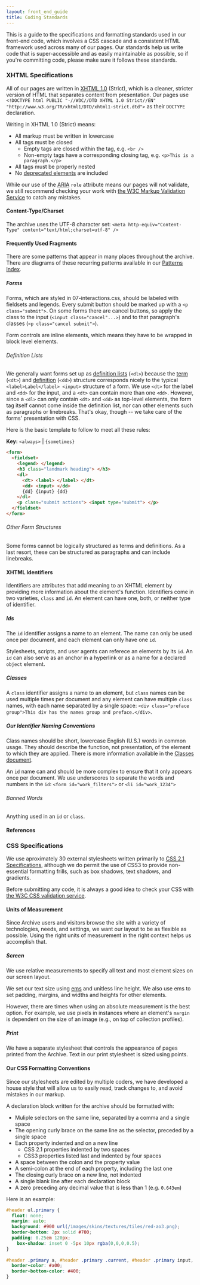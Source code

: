```yaml
---
layout: front_end_guide
title: Coding Standards
---
```

This is a guide to the specifications and formatting standards used in our front-end code, which involves a CSS cascade and a consistent HTML framework used across many of our pages. Our standards help us write code that is super-accessible and as easily maintainable as possible, so if you're committing code, please make sure it follows these standards.

### XHTML Specifications

All of our pages are written in [XHTML 1.0](http://www.w3.org/TR/xhtml1/) (Strict), which is a cleaner, stricter version of HTML that separates content from presentation. Our pages use `<!DOCTYPE html PUBLIC "-//W3C//DTD XHTML 1.0 Strict//EN" "http://www.w3.org/TR/xhtml1/DTD/xhtml1-strict.dtd">` as their `DOCTYPE` declaration.

Writing in XHTML 1.0 (Strict) means:

* All markup must be written in lowercase
* All tags must be closed
  * Empty tags are closed within the tag, e.g. `<br />`
  * Non-empty tags have a corresponding closing tag, e.g. `<p>This is a paragraph.</p>`
* All tags must be properly nested
* No [deprecated elements](http://webdesign.about.com/od/htmltags/a/bltags_deprctag.htm) are included

While our use of the <abbr title="Accessible Rich Internet Applications">ARIA</abbr> `role` attribute means our pages will not validate, we still recommend checking your work with [the W3C Markup Validation Service](http://validator.w3.org") to catch any mistakes.

#### Content-Type/Charset

The archive uses the UTF-8 character set: `<meta http-equiv="Content-Type" content="text/html;charset=utf-8" />`

#### Frequently Used Fragments

There are some patterns that appear in many places throughout the archive. There are diagrams of these recurring patterns available in our [Patterns Index](patterns).


##### Forms
<!-- This should be moved to the Forms section of Patterns if it's not too outdated -->

Forms, which are styled in 07-interactions.css, should be labeled with fieldsets and legends. Every submit button should be marked up with a `<p class="submit">`. On some forms there are cancel buttons, so apply the class to the input (`<input class="cancel"...>`) and to that paragraph's classes (`<p class="cancel submit">`).

Form controls are inline elements, which means they have to be wrapped in block level elements.

###### Definition Lists

We generally want forms set up as [definition lists](http://www.w3schools.com/tags/tag_dl.asp) (`<dl>`) because the [term](http://www.w3schools.com/tags/tag_dt.asp) (`<dt>`) and [definition](http://www.w3schools.com/tags/tag_dd.asp) (`<dd>`) structure corresponds nicely to the typical `<label>Label</label> <input>` structure of a form. We use `<dt>` for the label and `<dd>` for the input, and a `<dt>` can contain more than one `<dd>`. However, since a `<dl>` can only contain `<dt>` and `<dd>` as top-level elements, the form tag itself cannot come inside the definition list, nor can other elements such as paragraphs or linebreaks. That's okay, though -- we take care of the forms' presentation with CSS.   

Here is the basic template to follow to meet all these rules:

**Key:** `<always>` | `{sometimes}`

```html
<form>
  <fieldset>
    <legend> </legend>
    <h3 class="landmark heading"> </h3>
    <dl>
      <dt> <label> </label> </dt>
      <dd> <input> </dd>
      {dd} {input} {dd}
    </dl>
    <p class="submit actions"> <input type="submit"> </p>
  </fieldset>
</form>
```

###### Other Form Structures

Some forms cannot be logically structured as terms and definitions. As a last resort, these can be structured as paragraphs and can include linebreaks.

#### XHTML Identifiers

Identifiers are attributes that add meaning to an XHTML element by providing more information about the element's function. Identifiers come in two varieties, `class` and `id`. An element can have one, both, or neither type of identifier.

##### Ids

The `id` identifier assigns a name to an element. The name can only be used once per document, and each element can only have one `id`.

Stylesheets, scripts, and user agents can referece an elements by its `id`. An `id` can also serve as an anchor in a hyperlink or as a name for a declared `object` element.

##### Classes

A `class` identifier assigns a name to an element, but `class` names can be used multiple times per document and any element can have multiple `class` names, with each name separated by a single space: `<div class="preface group">This div has the names group and preface.</div>`.

##### Our Identifier Naming Conventions

Class names should be short, lowercase English (U.S.) words in common usage. They should describe the function, not presentation, of the element to which they are applied. There is more information available in the [Classes document](classes.html).

An `id` name can and should be more complex to ensure that it only appears once per document. We use underscores to separate the words and numbers in the `id`: `<form id="work_filters">` or `<li id="work_1234">`
							
###### Banned Words

Anything used in an `id` or `class`.

#### References

### CSS Specifications

We use aproximately 30 external stylesheets written primarily to [CSS 2.1 Specifications](http://www.w3.org/TR/CSS2/), although we do permit the use of CSS3 to provide non-essential formatting frills, such as box shadows, text shadows, and gradients.

Before submitting any code, it is always a good idea to check your CSS with [the W3C CSS validation service](http://jigsaw.w3.org/css-validator/).

#### Units of Measurement

Since Archive users and visitors browse the site with a variety of technologies, needs, and settings, we want our layout to be as flexible as possible. Using the right units of measurement in the right context helps us accomplish that.

##### Screen

We use relative measurements to specify all text and most element sizes on our screen layout.

We set our text size using [ems](em-scale.html) and unitless line height. We also use ems to set padding, margins, and widths and heights for other elements.

However, there are times when using an absolute measurement is the best option. For example, we use pixels in instances where an element's `margin` is dependent on the size of an image (e.g., on top of collection profiles).

##### Print

We have a separate stylesheet that controls the appearance of pages printed from the Archive. Text in our print stylesheet is sized using points.

#### Our CSS Formatting Conventions

Since our stylesheets are edited by multiple coders, we have developed a house style that will allow us to easily read, track changes to, and avoid mistakes in our markup.

A declaration block written for the archive should be formatted with:
* Muliple selectors on the same line, separated by a comma and a single space
* The opening curly brace on the same line as the selector, preceded by a single space
* Each property indented and on a new line  
  * CSS 2.1 properties indented by two spaces
  * CSS3 properties listed last and indented by four spaces
* A space between the colon and the property value
* A semi-colon at the end of each property, including the last one
* The closing curly brace on a new line, not indented
* A single blank line after each declaration block
* A zero preceding any decimal value that is less than 1 (e.g. `0.643em`)

Here is an example:

```css
#header ul.primary {
  float: none;
  margin: auto;
  background: #900 url(/images/skins/textures/tiles/red-ao3.png);
  border-bottom: 2px solid #700;
  padding: 0.25em 120px;
    box-shadow: inset 0 -5px 10px rgba(0,0,0,0.5);
}
    
#header .primary a, #header .primary .current, #header .primary input, #header .search input {
  border-color: #a00;
  border-bottom-color: #400;
}
```

